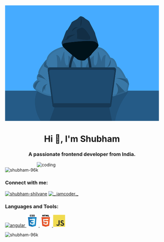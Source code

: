 ![logo](https://github.com/Shubham-96k/Shubham-96k/blob/main/Github.png)
<h1 align="center">Hi 👋, I'm Shubham</h1>
<h3 align="center">A passionate frontend developer from India.</h3>
<img align="right" alt="coding" width="400" src="https://media.tenor.com/_DOBjnGspYAAAAAC/code-coding.gif">

<p align="left"> <img src="https://komarev.com/ghpvc/?username=shubham-96k&label=Profile%20views&color=0e75b6&style=flat" alt="shubham-96k" /> </p>

<h3 align="left">Connect with me:</h3>
<p align="left">
<a href="https://codepen.io/shubham-shilvane" target="blank"><img align="center" src="https://raw.githubusercontent.com/rahuldkjain/github-profile-readme-generator/master/src/images/icons/Social/codepen.svg" alt="shubham-shilvane" height="30" width="40" /></a>
<a href="https://instagram.com/_.iamcoder._" target="blank"><img align="center" src="https://raw.githubusercontent.com/rahuldkjain/github-profile-readme-generator/master/src/images/icons/Social/instagram.svg" alt="_.iamcoder._" height="30" width="40" /></a>
</p>

<h3 align="left">Languages and Tools:</h3>
<p align="left"> <a href="https://angular.io" target="_blank" rel="noreferrer"> <img src="https://angular.io/assets/images/logos/angular/angular.svg" alt="angular" width="40" height="40"/> </a> <a href="https://www.w3schools.com/css/" target="_blank" rel="noreferrer"> <img src="https://raw.githubusercontent.com/devicons/devicon/master/icons/css3/css3-original-wordmark.svg" alt="css3" width="40" height="40"/> </a> <a href="https://www.w3.org/html/" target="_blank" rel="noreferrer"> <img src="https://raw.githubusercontent.com/devicons/devicon/master/icons/html5/html5-original-wordmark.svg" alt="html5" width="40" height="40"/> </a> <a href="https://developer.mozilla.org/en-US/docs/Web/JavaScript" target="_blank" rel="noreferrer"> <img src="https://raw.githubusercontent.com/devicons/devicon/master/icons/javascript/javascript-original.svg" alt="javascript" width="40" height="40"/> </a> </p>

<p><img align="left" src="https://github-readme-stats.vercel.app/api/top-langs?username=shubham-96k&show_icons=true&locale=en&layout=compact" alt="shubham-96k" /></p>
